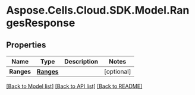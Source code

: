 # Aspose.Cells.Cloud.SDK.Model.RangesResponse
## Properties

Name | Type | Description | Notes
------------ | ------------- | ------------- | -------------
**Ranges** | [**Ranges**](Ranges.md) |  | [optional] 

[[Back to Model list]](../README.md#documentation-for-models) [[Back to API list]](../README.md#documentation-for-api-endpoints) [[Back to README]](../README.md)

